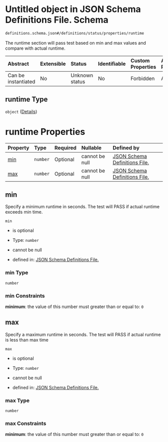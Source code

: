 # Untitled object in JSON Schema Definitions File.  Schema

```txt
definitions.schema.json#/definitions/status/properties/runtime
```

The runtime section will pass test based on min and max values and compare with actual runtime.

| Abstract            | Extensible | Status         | Identifiable | Custom Properties | Additional Properties | Access Restrictions | Defined In                                                                         |
| :------------------ | :--------- | :------------- | :----------- | :---------------- | :-------------------- | :------------------ | :--------------------------------------------------------------------------------- |
| Can be instantiated | No         | Unknown status | No           | Forbidden         | Allowed               | none                | [definitions.schema.json\*](../out/definitions.schema.json "open original schema") |

## runtime Type

`object` ([Details](definitions-definitions-status-properties-runtime.md))

# runtime Properties

| Property    | Type     | Required | Nullable       | Defined by                                                                                                                                                                            |
| :---------- | :------- | :------- | :------------- | :------------------------------------------------------------------------------------------------------------------------------------------------------------------------------------ |
| [min](#min) | `number` | Optional | cannot be null | [JSON Schema Definitions File. ](definitions-definitions-status-properties-runtime-properties-min.md "definitions.schema.json#/definitions/status/properties/runtime/properties/min") |
| [max](#max) | `number` | Optional | cannot be null | [JSON Schema Definitions File. ](definitions-definitions-status-properties-runtime-properties-max.md "definitions.schema.json#/definitions/status/properties/runtime/properties/max") |

## min

Specify a minimum runtime in seconds. The test will PASS if actual runtime exceeds min time.

`min`

*   is optional

*   Type: `number`

*   cannot be null

*   defined in: [JSON Schema Definitions File. ](definitions-definitions-status-properties-runtime-properties-min.md "definitions.schema.json#/definitions/status/properties/runtime/properties/min")

### min Type

`number`

### min Constraints

**minimum**: the value of this number must greater than or equal to: `0`

## max

Specify a maximum runtime in seconds. The test will PASS if actual runtime is less than max time

`max`

*   is optional

*   Type: `number`

*   cannot be null

*   defined in: [JSON Schema Definitions File. ](definitions-definitions-status-properties-runtime-properties-max.md "definitions.schema.json#/definitions/status/properties/runtime/properties/max")

### max Type

`number`

### max Constraints

**minimum**: the value of this number must greater than or equal to: `0`
